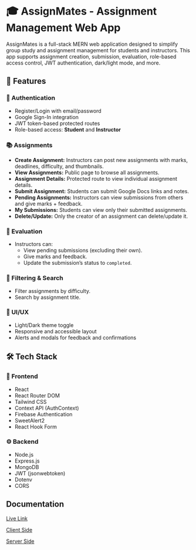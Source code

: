 # 🎓 AssignMates - Assignment Management Web App
AssignMates is a full-stack MERN web application designed to simplify group study and assignment management for students and instructors. This app supports assignment creation, submission, evaluation, role-based access control, JWT authentication, dark/light mode, and more.
## 🚀 Features

### 👤 Authentication
- Register/Login with email/password
- Google Sign-In integration
- JWT token-based protected routes
- Role-based access: **Student** and **Instructor**

### 📚 Assignments
- **Create Assignment:** Instructors can post new assignments with marks, deadlines, difficulty, and thumbnails.
- **View Assignments:** Public page to browse all assignments.
- **Assignment Details:** Protected route to view individual assignment details.
- **Submit Assignment:** Students can submit Google Docs links and notes.
- **Pending Assignments:** Instructors can view submissions from others and give marks + feedback.
- **My Submissions:** Students can view only their submitted assignments.
- **Delete/Update:** Only the creator of an assignment can delete/update it.

### 📝 Evaluation
- Instructors can:
  - View pending submissions (excluding their own).
  - Give marks and feedback.
  - Update the submission’s status to `completed`.

### 🎯 Filtering & Search
- Filter assignments by difficulty.
- Search by assignment title.

### 🌙 UI/UX
- Light/Dark theme toggle
- Responsive and accessible layout
- Alerts and modals for feedback and confirmations

## 🛠️ Tech Stack

### 🔧 Frontend
- React
- React Router DOM
- Tailwind CSS
- Context API (AuthContext)
- Firebase Authentication
- SweetAlert2
- React Hook Form

### ⚙️ Backend
- Node.js
- Express.js
- MongoDB
- JWT (jsonwebtoken)
- Dotenv
- CORS

## Documentation 
[Live Link](https://my-online-assignment-project.web.app) 

[Client Side](https://github.com/Programming-Hero-Web-Course4/b11a11-client-side-AmenaGithub678)

[Server Side](https://github.com/Programming-Hero-Web-Course4/b11a11-server-side-AmenaGithub678)





